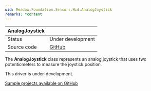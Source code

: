 ```yaml
---
uid: Meadow.Foundation.Sensors.Hid.AnalogJoystick
remarks: *content
---
```


| AnalogJoystick |                   |
|----------------|-------------------|
| Status         | Under development |
| Source code    | [GitHub](https://github.com/WildernessLabs/Meadow.Foundation/tree/master/Source/Meadow.Foundation.Core/Sensors/HID)  |

The **AnalogJoystick** class represents an analog joystick that uses two potentiometers to measure the joystick position.

This driver is under-development.

[Sample projects available on GitHub](https://github.com/WildernessLabs/Meadow.Foundation/tree/master/Source/Meadow.Foundation.Core.Samples) 